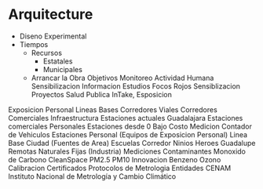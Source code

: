 # Arquitecture

- Diseno Experimental
- Tiempos
  - Recursos
    - Estatales
    - Municipales
  - Arrancar la Obra
Objetivos
Monitoreo
Actividad Humana
Sensibilizacion Informacion
Estudios
Focos Rojos
Sensiblizacion Proyectos
Salud Publica
InTake, Esposicion

Exposicion Personal
Lineas Bases
Corredores Viales
Corredores Comerciales
Infraestructura
Estaciones actuales Guadalajara
Estaciones comerciales
Personales
Estaciones desde 0 Bajo Costo
Medicion
Contador de Vehiculos
Estaciones
Personal (Equipos de Exposicion Personal)
Linea Base
Ciudad (Fuentes de Area)
Escuelas
Corredor Ninios Heroes Guadalupe
Remotas
Naturales
Fijas (Industria)
Mediciones Contaminantes
Monoxido de Carbono
CleanSpace
PM2.5
PM10
Innovacion
Benzeno
Ozono
Calibracion
Certificados
Protocolos de Metrologia
Entidades
CENAM
Instituto Nacional de Metrología y Cambio Climático

